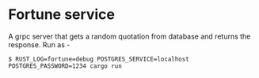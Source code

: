 # Fortune service

A grpc server that gets a random quotation from database and returns
the response. Run as -

```shell
$ RUST_LOG=fortune=debug POSTGRES_SERVICE=localhost POSTGRES_PASSWORD=1234 cargo run
```
